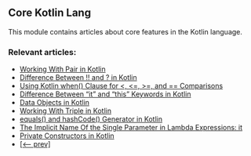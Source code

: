 ## Core Kotlin Lang

This module contains articles about core features in the Kotlin language.

### Relevant articles:
- [Working With Pair in Kotlin](https://www.baeldung.com/kotlin/pair-class)
- [Difference Between !! and ? in Kotlin](https://www.baeldung.com/kotlin/nullability-operators-difference)
- [Using Kotlin when() Clause for <, <=, >=, and == Comparisons](https://www.baeldung.com/kotlin/when-clause-comparisons)
- [Difference Between “it” and “this” Keywords in Kotlin](https://www.baeldung.com/kotlin/it-vs-this-keywords)
- [Data Objects in Kotlin](https://www.baeldung.com/kotlin/data-object-basics)
- [Working With Triple in Kotlin](https://www.baeldung.com/kotlin/triple-type)
- [equals() and hashCode() Generator in Kotlin](https://www.baeldung.com/kotlin/equals-hashcode-generator)
- [The Implicit Name Of the Single Parameter in Lambda Expressions: it](https://www.baeldung.com/kotlin/lambda-expressions-it)
- [Private Constructors in Kotlin](https://www.baeldung.com/kotlin/private-constructors)
- [[<-- prev]](/core-kotlin-modules/core-kotlin-lang-3)
